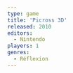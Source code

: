```yaml
---
type: game
title: 'Picross 3D'
released: 2010
editors: 
  - Nintendo
players: 1
genres:
  - Réflexion
---
```

